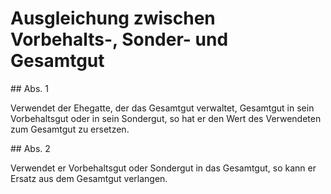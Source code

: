 # Ausgleichung zwischen Vorbehalts-, Sonder- und Gesamtgut



\#\# Abs. 1

 Verwendet der Ehegatte, der das Gesamtgut verwaltet, Gesamtgut in sein Vorbehaltsgut oder in sein Sondergut, so hat er den Wert des Verwendeten zum Gesamtgut zu ersetzen.

\#\# Abs. 2

 Verwendet er Vorbehaltsgut oder Sondergut in das Gesamtgut, so kann er Ersatz aus dem Gesamtgut verlangen. 


